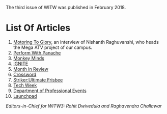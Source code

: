 <!-- TITLE: Whisper in the Woods Vol 1 Issue 3 -->
<!-- SUBTITLE: Published February 2018  -->

The third issue of WITW was published in February 2018. 
# List Of Articles 
1. [Motoring To Glory](/news/witw/vol-1/3/motoringtoglory), an interview of Nishanth Raghuvanshi, who heads the Mega ATV project of our campus. 
2. [Perform With Panache](/news/witw/vol-1/3/performwithpanache)
3. [Monkey Minds](/news/witw/vol-1/3/monkeyminds)
4. [IGNITE](/news/witw/vol-1/3/ignite)
5. [Month In Review](/news/witw/vol-1/3/monthinreview)
6. [Crossword](/news/witw/vol-1/3/crossword)
7. [Striker:Ultimate Frisbee](/news/witw/vol-1/3/striker)
8. [Tech Week](/news/witw/vol-1/3/techweek)
9. [Department of Professional Events](/news/witw/vol-1/3/dope)
10. [Launchpad](/news/witw/vol-1/3/launchpad)

*Editors-in-Chief for WITW3: Rohit Dwivedula and Raghavendra Challawar*